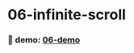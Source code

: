 # 06-infinite-scroll

### :eyes: demo: [06-demo](https://sincerity628.github.io/back-to-simple/06-infinite-scroll/index.html)
